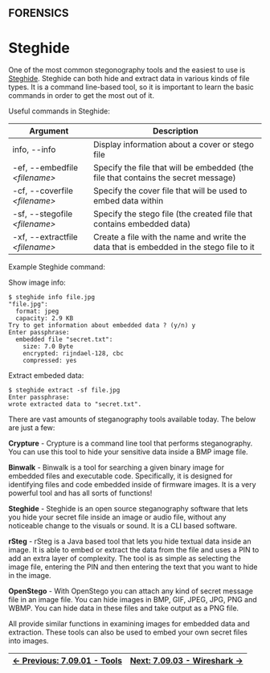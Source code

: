 ## FORENSICS

# Steghide

One of the most common stegonography tools and the easiest to use is [Steghide](http://steghide.sourceforge.net/).
 Steghide can both hide and extract data in various kinds of file types.
 It is a command line-based tool, so it is important to learn the basic
commands in order to get the most out of it.

Useful commands in Steghide:

| Argument | Description |
| --- | --- |
| info, --info | Display information about a cover or stego file |
| -ef, --embedfile *\<filename>* | Specify the file that will be embedded (the file that contains the secret message) |
| -cf, --coverfile *\<filename>* | Specify the cover file that will be used to embed data within |
| -sf, --stegofile *\<filename>* | Specify the stego file (the created file that contains embedded data) |
| -xf, --extractfile *\<filename>* | Create a file with the name  and write the data that is embedded in the stego file to it |

Example Steghide command:

Show image info:

```console
$ steghide info file.jpg
"file.jpg":
  format: jpeg
  capacity: 2.9 KB
Try to get information about embedded data ? (y/n) y
Enter passphrase:
  embedded file "secret.txt":
    size: 7.0 Byte
    encrypted: rijndael-128, cbc
    compressed: yes
```

Extract embeded data:

```console
$ steghide extract -sf file.jpg
Enter passphrase:
wrote extracted data to "secret.txt".
```

There are vast amounts of steganography tools available today. The below are just a few:

**Crypture** - Crypture is a command line tool that
performs steganography. You can use this tool to hide your sensitive
data inside a BMP image file.

**Binwalk** - Binwalk is a tool for searching a given
binary image for embedded files and executable code. Specifically, it is
 designed for identifying files and code embedded inside of firmware
images. It is a very powerful tool and has all sorts of functions!

**Steghide** - Steghide is an open source steganography
software that lets you hide your secret file inside an image or audio
file, without any noticeable change to the visuals or sound. It is a CLI
 based software.

**rSteg** - rSteg is a Java based tool that lets you
hide textual data inside an image. It is able to embed or extract the
data from the file and uses a PIN to add an extra layer of complexity.
The tool is as simple as selecting the image file, entering the PIN and
then entering the text that you want to hide in the image.

**OpenStego** - With OpenStego you can attach any kind
of secret message file in an image file. You can hide images in BMP,
GIF, JPEG, JPG, PNG and WBMP. You can hide data in these files and take
output as a PNG file.

All provide similar functions in examining images for embedded data
and extraction. These tools can also be used to embed your own secret
files into images.

<div align="center">

[← Previous: 7.09.01 - Tools](Tools7.9.1.md) | [Next: 7.09.03 - Wireshark →](Wireshark7.9.3.md)
:-|-:
